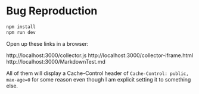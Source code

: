 # Bug Reproduction

```sh
npm install
npm run dev
```

Open up these links in a browser:

http://localhost:3000/collector.js
http://localhost:3000/collector-iframe.html
http://localhost:3000/MarkdownTest.md

All of them will display a Cache-Control header of ```Cache-Control: public, max-age=0``` for some reason even though I am explicit setting it to something else.

